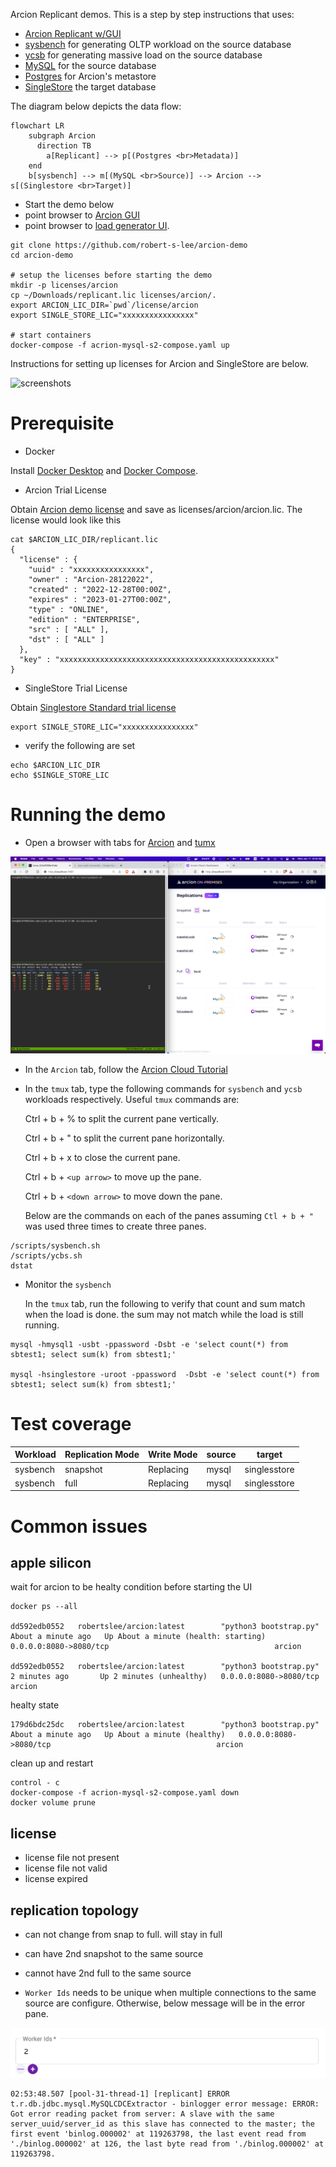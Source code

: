 Arcion Replicant demos. This is a step by step instructions that uses:

- [Arcion Replicant w/GUI](https://docs.arcion.io/docs/arcion-cloud-dashboard/quickstart/index.html) 
- [sysbench](https://github.com/akopytov/sysbench) for generating OLTP workload on the source database 
- [ycsb](https://github.com/brianfrankcooper/YCSB) for generating massive load on the source database 
- [MySQL](https://www.mysql.com/) for the source database
- [Postgres](https://www.postgresql.org/) for Arcion's metastore
- [SingleStore](https://www.singlestore.com/) the target database

The diagram below depicts the data flow:
```mermaid
flowchart LR
    subgraph Arcion
      direction TB
        a[Replicant] --> p[(Postgres <br>Metadata)]
    end
    b[sysbench] --> m[(MySQL <br>Source)] --> Arcion --> s[(Singlestore <br>Target)]
```

- Start the demo below
- point browser to [Arcion GUI](http://localhost:8080) 
- point browser to [load generator UI](http://localhost:7681).  

```
git clone https://github.com/robert-s-lee/arcion-demo
cd arcion-demo

# setup the licenses before starting the demo
mkdir -p licenses/arcion
cp ~/Downloads/replicant.lic licenses/arcion/.
export ARCION_LIC_DIR=`pwd`/license/arcion
export SINGLE_STORE_LIC="xxxxxxxxxxxxxxxx"

# start containers
docker-compose -f acrion-mysql-s2-compose.yaml up
```
Instructions for setting up licenses for Arcion and SingleStore are below.

![screenshots](resources/images/Archive/arcion-demo.gif)

# Prerequisite

- Docker

Install [Docker Desktop](https://docs.docker.com/desktop/) and [Docker Compose](https://docs.docker.com/compose/).

- Arcion Trial License

Obtain [Arcion demo license](https://www.arcion.io/#) and save as licenses/arcion/arcion.lic.  The license would look like this

```
cat $ARCION_LIC_DIR/replicant.lic
{
  "license" : {
    "uuid" : "xxxxxxxxxxxxxxxx",
    "owner" : "Arcion-28122022",
    "created" : "2022-12-28T00:00Z",
    "expires" : "2023-01-27T00:00Z",
    "type" : "ONLINE",
    "edition" : "ENTERPRISE",
    "src" : [ "ALL" ],
    "dst" : [ "ALL" ]
  },
  "key" : "xxxxxxxxxxxxxxxxxxxxxxxxxxxxxxxxxxxxxxxxxxxxxxxx"
}
```

- SingleStore Trial License

Obtain [Singlestore Standard trial license](https://www.singlestore.com/self-managed-standard/)

```
export SINGLE_STORE_LIC="xxxxxxxxxxxxxxxx"
```

- verify the following are set
```
echo $ARCION_LIC_DIR
echo $SINGLE_STORE_LIC
```

# Running the demo

- Open a browser with tabs for [Arcion](http://localhost:8080) and [tumx](http://localhost:7681)

![tmux](./resources/images/Screen%20Shot%202023-01-11%20at%208.03.54%20AM.png)

- In the `Arcion` tab, follow the [Arcion Cloud Tutorial](https://docs.arcion.io/docs/arcion-cloud-dashboard/quickstart/index.html)
- In the `tmux` tab, type the following commands for `sysbench` and `ycsb` workloads respectively.  Useful `tmux` commands are:

  Ctrl + b + % to split the current pane vertically.

  Ctrl + b + " to split the current pane horizontally.

  Ctrl + b + x to close the current pane.

  Ctrl + b + `<up arrow>` to move up the pane.

  Ctrl + b + `<down arrow>` to move down the pane.

  Below are the commands on each of the panes assuming `Ctl + b + "` was used three times to create three panes.

```
/scripts/sysbench.sh
/scripts/ycbs.sh
dstat
```

- Monitor the `sysbench`

  In the `tmux` tab, run the following to verify that count and sum match when the load is done. the sum may not match while the load is still running.  

```
mysql -hmysql1 -usbt -ppassword -Dsbt -e 'select count(*) from sbtest1; select sum(k) from sbtest1;'

mysql -hsinglestore -uroot -ppassword  -Dsbt -e 'select count(*) from sbtest1; select sum(k) from sbtest1;'
```

# Test coverage

| Workload | Replication Mode | Write Mode | source | target | 
| -- | -- | -- | -- | -- |
| sysbench | snapshot | Replacing | mysql | singlesstore 
| sysbench | full | Replacing | mysql | singlesstore

# Common issues

## apple silicon

wait for arcion to be healty condition before starting the UI

```
docker ps --all

dd592edb0552   robertslee/arcion:latest        "python3 bootstrap.py"   About a minute ago   Up About a minute (health: starting)   0.0.0.0:8080->8080/tcp                                     arcion

dd592edb0552   robertslee/arcion:latest        "python3 bootstrap.py"   2 minutes ago       Up 2 minutes (unhealthy)   0.0.0.0:8080->8080/tcp                                     arcion
```

healty state 
```
179d6bdc25dc   robertslee/arcion:latest        "python3 bootstrap.py"   About a minute ago   Up About a minute (healthy)   0.0.0.0:8080->8080/tcp                                     arcion
```

clean up and restart
```
control - c
docker-compose -f acrion-mysql-s2-compose.yaml down
docker volume prune
```

## license 

- license file not present
- license file not valid
- license expired

## replication topology 

- can not change from snap to full.  will stay in full
- can have 2nd snapshot to the same source
- cannot have 2nd full to the same source 
  
- `Worker Ids` needs to be unique when multiple connections to the same source are configure.  Otherwise, below message will be in the error pane.


![workerid](./resources/images/workerid.png)
```
02:53:48.507 [pool-31-thread-1] [replicant] ERROR t.r.db.jdbc.mysql.MySQLCDCExtractor - binlogger error message: ERROR: Got error reading packet from server: A slave with the same server_uuid/server_id as this slave has connected to the master; the first event 'binlog.000002' at 119263798, the last event read from './binlog.000002' at 126, the last byte read from './binlog.000002' at 119263798.
```